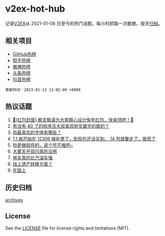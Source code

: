 # v2ex-hot-hub

 记录[V2EX](https://www.v2ex.com/)从 2021-01-06 日至今的热门话题。每小时抓取一次数据，按天[归档](archives)。
 
 ## 相关项目

- [GitHub热榜](https://github.com/it985/github-hot-hub)
- [知乎热榜](https://github.com/it985/zhihu-hot-hub)
- [微博热榜](https://github.com/it985/weibo-hot-hub)
- [头条热榜](https://github.com/it985/toutiao-hot-hub)
- [抖音热榜](https://github.com/it985/douyin-hot-hub)


 `更新时间：2023-01-13 13:02:09 +0800`

## 热议话题

1. [🧧[红包封面] 枫言枫语为大家精心设计兔年红包，快来领吧！🐰](https://www.v2ex.com/t/908405)
1. [有没有 40 了的程序员大叔喜欢听华晨宇的歌的？](https://www.v2ex.com/t/908412)
1. [你最喜欢的字体有哪些？](https://www.v2ex.com/t/908532)
1. [1.1 就开始在 12306 候补票了，到现在还没买到， 14 号就要走了，我慌了](https://www.v2ex.com/t/908410)
1. [你是做软件的，盗个号不难吧~](https://www.v2ex.com/t/908450)
1. [大雾天开双闪真的没用](https://www.v2ex.com/t/908586)
1. [电车真的比汽油车强](https://www.v2ex.com/t/908427)
1. [线上遗产转移方案？](https://www.v2ex.com/t/908607)
1. [在路上](https://www.v2ex.com/t/908582)

## 历史归档

[archives](archives)

## License

See the [LICENSE](LICENSE) file for license rights and limitations (MIT).
